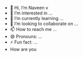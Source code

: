 - 👋 Hi, I’m Naveen v
- 👀 I’m interested in ...
- 🌱 I’m currently learning ...
- 💞️ I’m looking to collaborate on ...
- 📫 How to reach me ...
- 😄 Pronouns: ...
- ⚡ Fun fact: ...
- How are you 
<!---
Naviee-05/Naviee-05 is a ✨ special ✨ repository because its `README.md` (this file) appears on your GitHub profile.
You can click the Preview link to take a look at your changes.
---
